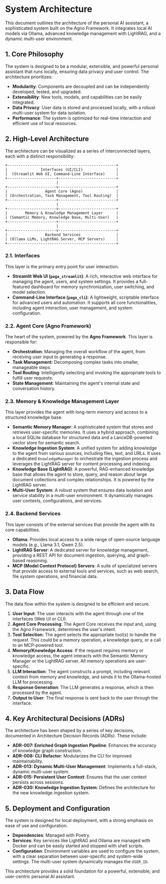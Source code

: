 # System Architecture

This document outlines the architecture of the personal AI assistant, a sophisticated system built on the Agno Framework. It integrates local AI models via Ollama, advanced knowledge management with LightRAG, and a dynamic multi-user environment.

## 1. Core Philosophy

The system is designed to be a modular, extensible, and powerful personal assistant that runs locally, ensuring data privacy and user control. The architecture prioritizes:

- **Modularity**: Components are decoupled and can be independently developed, tested, and upgraded.
- **Extensibility**: New tools, models, and capabilities can be easily integrated.
- **Data Privacy**: User data is stored and processed locally, with a robust multi-user system for data isolation.
- **Performance**: The system is optimized for real-time interaction and efficient use of local resources.

## 2. High-Level Architecture

The architecture can be visualized as a series of interconnected layers, each with a distinct responsibility:

```
+-------------------------------------------------+
|               Interfaces (UI/CLI)               |
|  (Streamlit Web UI, Command-Line Interface)     |
+----------------------+--------------------------+
                       |
+----------------------v--------------------------+
|                 Agent Core (Agno)               |
| (Orchestration, Task Management, Tool Routing)  |
+----------------------+--------------------------+
                       |
+----------------------v--------------------------+
|        Memory & Knowledge Management Layer      |
| (Semantic Memory, Knowledge Base, Multi-User)   |
+----------------------+--------------------------+
                       |
+----------------------v--------------------------+
|                 Backend Services                |
| (Ollama LLMs, LightRAG Server, MCP Servers)     |
+-------------------------------------------------+
```

### 2.1. Interfaces

This layer is the primary entry point for user interaction.

- **Streamlit Web UI (`paga_streamlit`)**: A rich, interactive web interface for managing the agent, users, and system settings. It provides a full-featured dashboard for memory synchronization, user switching, and model selection.
- **Command-Line Interface (`paga_cli`)**: A lightweight, scriptable interface for advanced users and automation. It supports all core functionalities, including agent interaction, user management, and system configuration.

### 2.2. Agent Core (Agno Framework)

The heart of the system, powered by the **Agno Framework**. This layer is responsible for:

- **Orchestration**: Managing the overall workflow of the agent, from receiving user input to generating a response.
- **Task Management**: Decomposing complex tasks into smaller, manageable steps.
- **Tool Routing**: Intelligently selecting and invoking the appropriate tools to fulfill user requests.
- **State Management**: Maintaining the agent's internal state and conversation history.

### 2.3. Memory & Knowledge Management Layer

This layer provides the agent with long-term memory and access to a structured knowledge base.

- **Semantic Memory Manager**: A sophisticated system that stores and retrieves user-specific memories. It uses a hybrid approach, combining a local SQLite database for structured data and a LanceDB-powered vector store for semantic search.
- **Knowledge Ingestion System**: A unified system for adding knowledge to the agent from various sources, including files, text, and URLs. It uses a dedicated `KnowledgeManager` to orchestrate the ingestion process and leverages the LightRAG server for content processing and indexing.
- **Knowledge Base (LightRAG)**: A powerful, RAG-enhanced knowledge base that allows the agent to store, query, and reason about large document collections and complex relationships. It is powered by the LightRAG server.
- **Multi-User System**: A robust system that ensures data isolation and service stability in a multi-user environment. It dynamically manages user contexts, configurations, and services.

### 2.4. Backend Services

This layer consists of the external services that provide the agent with its core capabilities.

- **Ollama**: Provides local access to a wide range of open-source language models (e.g., Llama 3.1, Qwen 2.5).
- **LightRAG Server**: A dedicated server for knowledge management, providing a REST API for document ingestion, querying, and graph-based reasoning.
- **MCP (Model Context Protocol) Servers**: A suite of specialized servers that provide access to external tools and services, such as web search, file system operations, and financial data.

## 3. Data Flow

The data flow within the system is designed to be efficient and secure.

1.  **User Input**: The user interacts with the agent through one of the interfaces (Web UI or CLI).
2.  **Agent Core Processing**: The Agent Core receives the input and, using the Agno Framework, determines the user's intent.
3.  **Tool Selection**: The agent selects the appropriate tool(s) to handle the request. This could be a memory operation, a knowledge query, or a call to an MCP-powered tool.
4.  **Memory/Knowledge Access**: If the request requires memory or knowledge access, the agent interacts with the Semantic Memory Manager or the LightRAG server. All memory operations are user-specific.
5.  **LLM Interaction**: The agent constructs a prompt, including relevant context from memory and knowledge, and sends it to the Ollama-hosted LLM for processing.
6.  **Response Generation**: The LLM generates a response, which is then processed by the agent.
7.  **Output to User**: The final response is sent back to the user through the interface.

## 4. Key Architectural Decisions (ADRs)

The architecture has been shaped by a series of key decisions, documented in Architecture Decision Records (ADRs). These include:

- **ADR-007: Enriched Graph Ingestion Pipeline**: Enhances the accuracy of knowledge graph construction.
- **ADR-008: CLI Refactor**: Modularizes the CLI for improved maintainability.
- **ADR-013: Dynamic Multi-User Management**: Implements a full-stack, dynamic multi-user system.
- **ADR-015: Persistent User Context**: Ensures that the user context persists across sessions.
- **ADR-030: Knowledge Ingestion System**: Defines the architecture for the new knowledge ingestion system.

## 5. Deployment and Configuration

The system is designed for local deployment, with a strong emphasis on ease of use and configuration.

- **Dependencies**: Managed with Poetry.
- **Services**: Key services like LightRAG and Ollama are managed with Docker and can be easily started and stopped with shell scripts.
- **Configuration**: Environment variables are used to configure the system, with a clear separation between user-specific and system-wide settings. The multi-user system dynamically manages the `USER_ID`.

This architecture provides a solid foundation for a powerful, extensible, and user-centric personal AI assistant.

